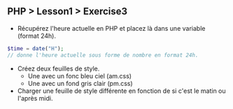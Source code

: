 ## PHP > Lesson1 > Exercise3

* Récupérez l'heure actuelle en PHP et placez là dans une variable (format 24h).

```php
$time = date("H");
// donne l'heure actuelle sous forme de nombre en format 24h.
```

* Créez deux feuilles de style.
  * Une avec un fonc bleu ciel (am.css)
  * Une avec un fond gris clair (pm.css)
* Charger une feuille de style différente en fonction de si c'est le matin ou l'après midi.
